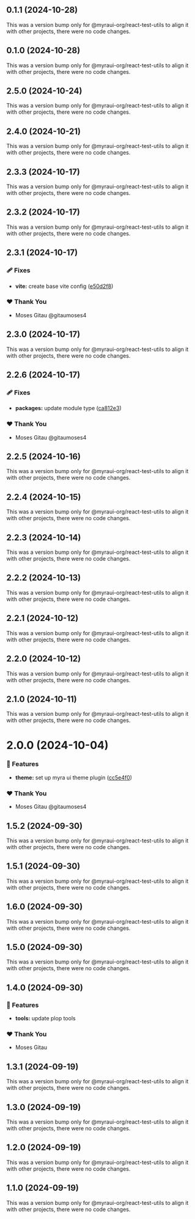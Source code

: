 ## 0.1.1 (2024-10-28)

This was a version bump only for @myraui-org/react-test-utils to align it with other projects, there were no code changes.

## 0.1.0 (2024-10-28)

This was a version bump only for @myraui-org/react-test-utils to align it with other projects, there were no code changes.

## 2.5.0 (2024-10-24)

This was a version bump only for @myraui-org/react-test-utils to align it with other projects, there were no code changes.

## 2.4.0 (2024-10-21)

This was a version bump only for @myraui-org/react-test-utils to align it with other projects, there were no code changes.

## 2.3.3 (2024-10-17)

This was a version bump only for @myraui-org/react-test-utils to align it with other projects, there were no code changes.

## 2.3.2 (2024-10-17)

This was a version bump only for @myraui-org/react-test-utils to align it with other projects, there were no code changes.

## 2.3.1 (2024-10-17)


### 🩹 Fixes

- **vite:** create base vite config ([e50d2f8](https://github.com/myraui-org/myraui/commit/e50d2f8))


### ❤️  Thank You

- Moses Gitau @gitaumoses4

## 2.3.0 (2024-10-17)

This was a version bump only for @myraui-org/react-test-utils to align it with other projects, there were no code changes.

## 2.2.6 (2024-10-17)


### 🩹 Fixes

- **packages:** update module type ([ca812e3](https://github.com/myraui-org/myraui/commit/ca812e3))


### ❤️  Thank You

- Moses Gitau @gitaumoses4

## 2.2.5 (2024-10-16)

This was a version bump only for @myraui-org/react-test-utils to align it with other projects, there were no code changes.

## 2.2.4 (2024-10-15)

This was a version bump only for @myraui-org/react-test-utils to align it with other projects, there were no code changes.

## 2.2.3 (2024-10-14)

This was a version bump only for @myraui-org/react-test-utils to align it with other projects, there were no code changes.

## 2.2.2 (2024-10-13)

This was a version bump only for @myraui-org/react-test-utils to align it with other projects, there were no code changes.

## 2.2.1 (2024-10-12)

This was a version bump only for @myraui-org/react-test-utils to align it with other projects, there were no code changes.

## 2.2.0 (2024-10-12)

This was a version bump only for @myraui-org/react-test-utils to align it with other projects, there were no code changes.

## 2.1.0 (2024-10-11)

This was a version bump only for @myraui-org/react-test-utils to align it with other projects, there were no code changes.

# 2.0.0 (2024-10-04)


### 🚀 Features

- **theme:** set up myra ui theme plugin ([cc5e4f0](https://github.com/myraui-org/myraui/commit/cc5e4f0))


### ❤️  Thank You

- Moses Gitau @gitaumoses4

## 1.5.2 (2024-09-30)

This was a version bump only for @myraui-org/react-test-utils to align it with other projects, there were no code changes.

## 1.5.1 (2024-09-30)

This was a version bump only for @myraui-org/react-test-utils to align it with other projects, there were no code changes.

## 1.6.0 (2024-09-30)

This was a version bump only for @myraui-org/react-test-utils to align it with other projects, there were no code changes.

## 1.5.0 (2024-09-30)

This was a version bump only for @myraui-org/react-test-utils to align it with other projects, there were no code changes.

## 1.4.0 (2024-09-30)


### 🚀 Features

- **tools:** update plop tools


### ❤️  Thank You

- Moses Gitau

## 1.3.1 (2024-09-19)

This was a version bump only for @myraui-org/react-test-utils to align it with other projects, there were no code changes.

## 1.3.0 (2024-09-19)

This was a version bump only for @myraui-org/react-test-utils to align it with other projects, there were no code changes.

## 1.2.0 (2024-09-19)

This was a version bump only for @myraui-org/react-test-utils to align it with other projects, there were no code changes.

## 1.1.0 (2024-09-19)

This was a version bump only for @myraui-org/react-test-utils to align it with other projects, there were no code changes.
